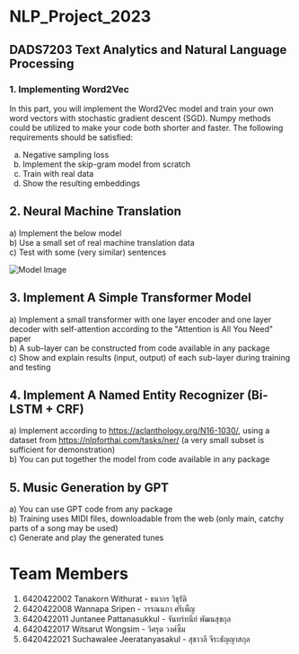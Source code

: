  
</head>
<body>
  <h1>NLP_Project_2023</h1>
  <h2>DADS7203 Text Analytics and Natural Language Processing</h2>

  <h3>1. Implementing Word2Vec</h2>
  <p>
    In this part, you will implement the Word2Vec model and train your own word vectors with stochastic gradient descent (SGD). Numpy methods could be utilized to make your code both shorter and faster. The following requirements should be satisfied:
  </p>
  <ol type="a">
    <li>Negative sampling loss</li>
    <li>Implement the skip-gram model from scratch</li>
    <li>Train with real data</li>
    <li>Show the resulting embeddings</li>
  </ol>
  
  <h2>2. Neural Machine Translation</h2>
  <p>
    a) Implement the below model
    <br>
    b) Use a small set of real machine translation data
    <br>
    c) Test with some (very similar) sentences
  </p>
  <img src="https://github.com/Hakulani/NLP_Proejct_2023/assets/61573397/7bd01a3f-534d-4b0b-b0bb-cbf057ea5b8d" alt="Model Image">

  <h2>3. Implement A Simple Transformer Model</h2>
  <p>
    a) Implement a small transformer with one layer encoder and one layer decoder with self-attention according to the "Attention is All You Need" paper
    <br>
    b) A sub-layer can be constructed from code available in any package
    <br>
    c) Show and explain results (input, output) of each sub-layer during training and testing
  </p>

  <h2>4. Implement A Named Entity Recognizer (Bi-LSTM + CRF)</h2>
  <p>
    a) Implement according to <a href="https://aclanthology.org/N16-1030/">https://aclanthology.org/N16-1030/</a>, using a dataset from <a href="https://nlpforthai.com/tasks/ner/">https://nlpforthai.com/tasks/ner/</a> (a very small subset is sufficient for demonstration)
    <br>
    b) You can put together the model from code available in any package
  </p>

  <h2>5. Music Generation by GPT</h2>
  <p>
    a) You can use GPT code from any package
    <br>
    b) Training uses MIDI files, downloadable from the web (only main, catchy parts of a song may be used)
    <br>
    c) Generate and play the generated tunes
  </p>
</body>
</html>
<html>
 
<body>
  <h1>Team Members</h1>
  <ol>
    <li>6420422002 Tanakorn Withurat - ธนากร วิธุรัติ</li>
    <li>6420422008 Wannapa Sripen - วรรณนภา ศรีเพ็ญ</li>
    <li>6420422011 Juntanee Pattanasukkul - จันทร์ทนีย์ พัฒนสุขกุล</li>
    <li>6420422017 Witsarut Wongsim - วิศรุต วงศ์ซิ้ม</li>
    <li>6420422021 Suchawalee Jeeratanyasakul - สุชาวลี จีระธัญญาสกุล</li>
  </ol>
</body>
</html>
